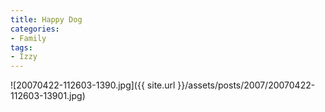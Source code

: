 ```yaml
---
title: Happy Dog
categories:
- Family
tags:
- Izzy
---
```


![20070422-112603-1390.jpg]({{ site.url }}/assets/posts/2007/20070422-112603-13901.jpg)
